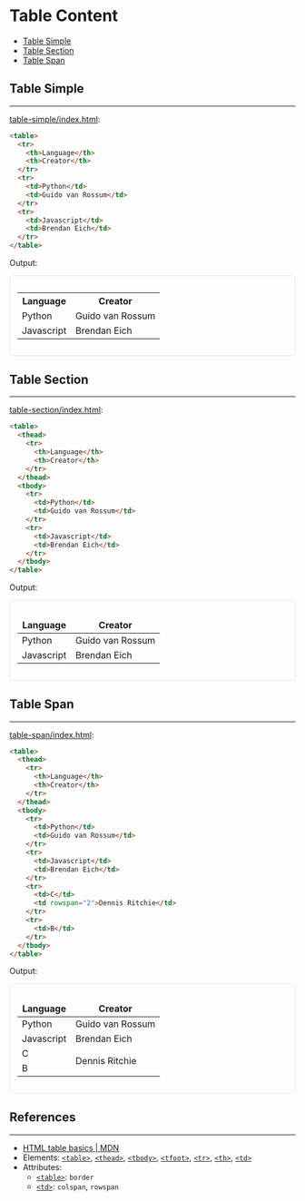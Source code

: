 # Table Content

* [Table Simple](#table-simple)
* [Table Section](#table-section)
* [Table Span](#table-span)

## Table Simple
---

[table-simple/index.html](table-simple/index.html):
```html
<table>
  <tr>
    <th>Language</th>
    <th>Creator</th>
  </tr>
  <tr>
    <td>Python</td>
    <td>Guido van Rossum</td>
  </tr>
  <tr>
    <td>Javascript</td>
    <td>Brendan Eich</td>
  </tr>
</table>
```

Output:

<div style="border-radius: 0.3rem; border: solid 1px #dce6f0; padding: 0.8rem">
  <table>
    <tr>
      <th style="border: none;">Language</th>
      <th style="border: none;">Creator</th>
    </tr>
    <tr>
      <td style="border: none;">Python</td>
      <td style="border: none;">Guido van Rossum</td>
    </tr>
    <tr>
      <td style="border: none;">Javascript</td>
      <td style="border: none;">Brendan Eich</td>
    </tr>
  </table>
</div>

## Table Section
---

[table-section/index.html](table-section/index.html):
```html
<table>
  <thead>
    <tr>
      <th>Language</th>
      <th>Creator</th>
    </tr>
  </thead>
  <tbody>
    <tr>
      <td>Python</td>
      <td>Guido van Rossum</td>
    </tr>
    <tr>
      <td>Javascript</td>
      <td>Brendan Eich</td>
    </tr>
  </tbody>
</table>
```

Output:

<div style="border-radius: 0.3rem; border: solid 1px #dce6f0; padding: 0.8rem">
  <table>
    <thead>
      <tr>
        <th style="border: none;">Language</th>
        <th style="border: none;">Creator</th>
      </tr>
    </thead>
    <tbody>
      <tr>
        <td style="border: none;">Python</td>
        <td style="border: none;">Guido van Rossum</td>
      </tr>
      <tr>
        <td style="border: none;">Javascript</td>
        <td style="border: none;">Brendan Eich</td>
      </tr>
    </tbody>
  </table>
</div>

## Table Span
---

[table-span/index.html](table-span/index.html):
```html
<table>
  <thead>
    <tr>
      <th>Language</th>
      <th>Creator</th>
    </tr>
  </thead>
  <tbody>
    <tr>
      <td>Python</td>
      <td>Guido van Rossum</td>
    </tr>
    <tr>
      <td>Javascript</td>
      <td>Brendan Eich</td>
    </tr>
    <tr>
      <td>C</td>
      <td rowspan="2">Dennis Ritchie</td>
    </tr>
    <tr>
      <td>B</td>
    </tr>
  </tbody>
</table>
```

Output:

<div style="border-radius: 0.3rem; border: solid 1px #dce6f0; padding: 0.8rem">
  <table>
    <thead>
      <tr>
        <th style="border: none;">Language</th>
        <th style="border: none;">Creator</th>
      </tr>
    </thead>
    <tbody>
      <tr>
        <td style="border: none;">Python</td>
        <td style="border: none;">Guido van Rossum</td>
      </tr>
      <tr>
        <td style="border: none;">Javascript</td>
        <td style="border: none;">Brendan Eich</td>
      </tr>
      <tr>
        <td style="border: none;">C</td>
        <td style="border: none;" rowspan="2">Dennis Ritchie</td>
      </tr>
      <tr>
        <td style="border: none;">B</td>
      </tr>
    </tbody>
  </table>
</div>

## References
---

* [HTML table basics \| MDN](https://developer.mozilla.org/en-US/docs/Learn/HTML/Tables/Basics)
* Elements: [`<table>`](https://developer.mozilla.org/en-US/docs/Web/HTML/Element/table),
  [`<thead>`](https://developer.mozilla.org/en-US/docs/Web/HTML/Element/thead),
  [`<tbody>`](https://developer.mozilla.org/en-US/docs/Web/HTML/Element/tbody),
  [`<tfoot>`](https://developer.mozilla.org/en-US/docs/Web/HTML/Element/tfoot),
  [`<tr>`](https://developer.mozilla.org/en-US/docs/Web/HTML/Element/tr),
  [`<th>`](https://developer.mozilla.org/en-US/docs/Web/HTML/Element/th),
  [`<td>`](https://developer.mozilla.org/en-US/docs/Web/HTML/Element/td)
* Attributes: 
  * [`<table>`](https://developer.mozilla.org/en-US/docs/Web/HTML/Element/table#Attributes): `border`
  * [`<td>`](https://developer.mozilla.org/en-US/docs/Web/HTML/Element/td#Attributes): `colspan`, `rowspan`
